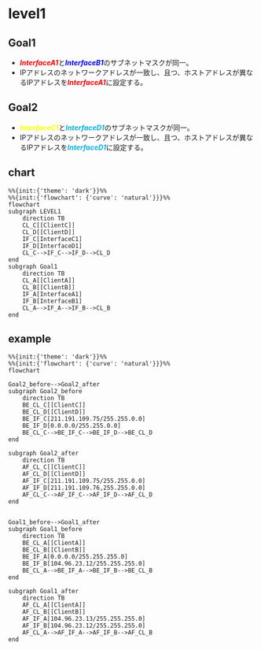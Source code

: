 # level1

## Goal1
* <font color="red">***InterfaceA1***</font>と<font color="blue">***InterfaceB1***</font>のサブネットマスクが同一。
* IPアドレスのネットワークアドレスが一致し、且つ、ホストアドレスが異なるIPアドレスを<font color="red">***InterfaceA1***</font>に設定する。

## Goal2
* <font color="yellow">***InterfaceC1***</font>と<font color="skayblue">***InterfaceD1***</font>のサブネットマスクが同一。
* IPアドレスのネットワークアドレスが一致し、且つ、ホストアドレスが異なるIPアドレスを<font color="skayblue">***InterfaceD1***</font>に設定する。

## chart
```mermaid
%%{init:{'theme': 'dark'}}%%
%%{init:{'flowchart': {'curve': 'natural'}}}%%
flowchart
subgraph LEVEL1
    direction TB
    CL_C[[ClientC]]
    CL_D[[ClientD]]
    IF_C[InterfaceC1]
    IF_D[InterfaceD1]
    CL_C-->IF_C-->IF_D-->CL_D
end
subgraph Goal1
    direction TB
    CL_A[[ClientA]]
    CL_B[[ClientB]]
    IF_A[InterfaceA1]
    IF_B[InterfaceB1]
    CL_A-->IF_A-->IF_B-->CL_B
end
```

## example
```mermaid
%%{init:{'theme': 'dark'}}%%
%%{init:{'flowchart': {'curve': 'natural'}}}%%
flowchart

Goal2_before-->Goal2_after
subgraph Goal2_before
    direction TB
    BE_CL_C[[ClientC]]
    BE_CL_D[[ClientD]]
    BE_IF_C[211.191.109.75/255.255.0.0]
    BE_IF_D[0.0.0.0/255.255.0.0]
    BE_CL_C-->BE_IF_C-->BE_IF_D-->BE_CL_D
end

subgraph Goal2_after
    direction TB
    AF_CL_C[[ClientC]]
    AF_CL_D[[ClientD]]
    AF_IF_C[211.191.109.75/255.255.0.0]
    AF_IF_D[211.191.109.76,255.255.0.0]
    AF_CL_C-->AF_IF_C-->AF_IF_D-->AF_CL_D
end


Goal1_before-->Goal1_after
subgraph Goal1_before
    direction TB
    BE_CL_A[[ClientA]]
    BE_CL_B[[ClientB]]
    BE_IF_A[0.0.0.0/255.255.255.0]
    BE_IF_B[104.96.23.12/255.255.255.0]
    BE_CL_A-->BE_IF_A-->BE_IF_B-->BE_CL_B
end

subgraph Goal1_after
    direction TB
    AF_CL_A[[ClientA]]
    AF_CL_B[[ClientB]]
    AF_IF_A[104.96.23.13/255.255.255.0]
    AF_IF_B[104.96.23.12/255.255.255.0]
    AF_CL_A-->AF_IF_A-->AF_IF_B-->AF_CL_B
end
```
